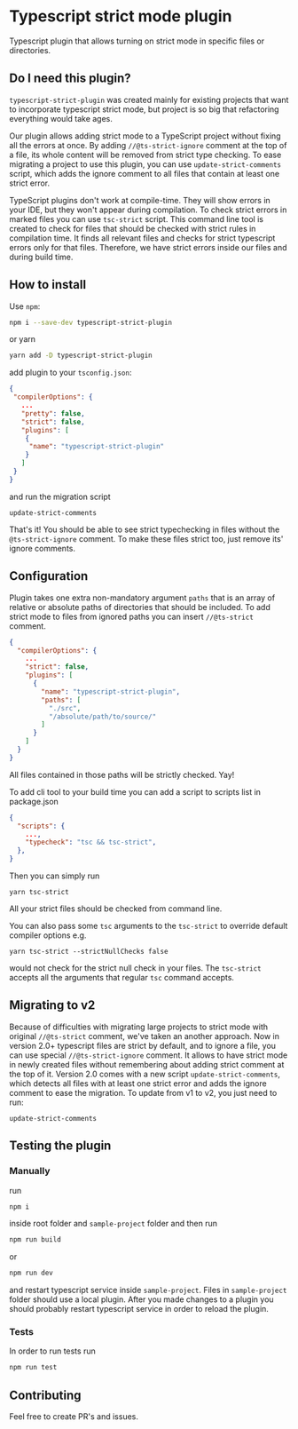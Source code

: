 # Typescript strict mode plugin

Typescript plugin that allows turning on strict mode in specific files or directories.

## Do I need this plugin?
`typescript-strict-plugin` was created mainly for existing projects that want to incorporate typescript strict mode, but project is so big that refactoring everything would take ages.


Our plugin allows adding strict mode to a TypeScript project without fixing all the errors at once. By adding `//@ts-strict-ignore` comment at the top of a file, its whole content will be removed from strict type checking. To ease migrating a project to use this plugin, you can use `update-strict-comments` script, which adds the ignore comment to all files that contain at least one strict error.


TypeScript plugins don't work at compile-time. They will show errors in your IDE, but they won't appear during compilation.
To check strict errors in marked files you can use `tsc-strict` script. This command line tool is created to check for files that should be checked with strict rules in compilation time.
It finds all relevant files and checks for strict typescript errors only for that files.
Therefore, we have strict errors inside our files and during build time.


## How to install

 Use `npm`:
```bash
npm i --save-dev typescript-strict-plugin
```
or yarn 
```bash
yarn add -D typescript-strict-plugin
```
add plugin to your `tsconfig.json`:
```json
{
 "compilerOptions": {
   ...
   "pretty": false,
   "strict": false,
   "plugins": [
    {
     "name": "typescript-strict-plugin"
    }
   ]
 }
}
```
and run the migration script
```
update-strict-comments
```
That's it! You should be able to see strict typechecking in files without the `@ts-strict-ignore` comment. To make these files strict too, just remove its' ignore comments.

## Configuration
Plugin takes one extra non-mandatory argument `paths` that is an array of relative or absolute paths of directories that should be included. To add strict mode to files from ignored paths you can insert `//@ts-strict` comment.
```json
{
  "compilerOptions": {
    ...
    "strict": false,
    "plugins": [
      {
        "name": "typescript-strict-plugin",
        "paths": [
          "./src",
          "/absolute/path/to/source/"
        ]
      }
    ]
  }
}
```
All files contained in those paths will be strictly checked. Yay!

To add cli tool to your build time you can add a script to scripts list in package.json
```json
{
  "scripts": {
    ...,
    "typecheck": "tsc && tsc-strict",
  },
}
```

Then you can simply run 
```shell
yarn tsc-strict
```

All your strict files should be checked from command line.

You can also pass some `tsc` arguments to the `tsc-strict` to override default compiler options e.g.
```shell
yarn tsc-strict --strictNullChecks false
```
would not check for the strict null check in your files. The `tsc-strict` accepts all the arguments that regular `tsc` command
accepts.

## Migrating to v2
Because of difficulties with migrating large projects to strict mode with original `//@ts-strict` comment, we've taken an another approach. Now in version 2.0+ typescript files are strict by default, and to ignore a file, you can use special `//@ts-strict-ignore` comment. It allows to have strict mode in newly created files without remembering about adding strict comment at the top of it. Version 2.0 comes with a new script `update-strict-comments`, which detects all files with at least one strict error and adds the ignore comment to ease the migration. To update from v1 to v2, you just need to run:
```
update-strict-comments
```

## Testing the plugin
### Manually
run
```bash
npm i
```
inside root folder and `sample-project` folder and then run 
```bash
npm run build
```
or
```bash
npm run dev
```
and restart typescript service inside `sample-project`. Files in `sample-project` folder should use a local plugin.
After you made changes to a plugin you should probably restart typescript service in order to reload the plugin.

### Tests
In order to run tests run 

```bash
npm run test
```

## Contributing
Feel free to create PR's and issues.
